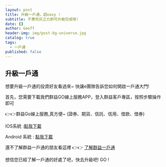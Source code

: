 ```yaml
---
layout: post
title: 升級一戶通，超easy !
subtitle: 不費吹灰之力即可升級完成唷!
date: {}
author: Geoff
header-img: img/post-bg-universe.jpg
catalog: true
tags:
  - 一戶通
published: false
---
```



## 升級一戶通

想要升級一戶通的投資好友看過來~ 快讓e團隊告訴您如何開啟一戶通大門!

首先，您需要下載我們群益GO線上服務APP，登入群益客戶專區，按照步驟操作即可

👉👉群益Go線上服務,真方便~ (證券、期貨、信託、信用、借款、借券) 

IOS系統 :[點我下載](https://apps.apple.com/tw/app/qun-yigo-xian-shang-kai-hu/id1069752783)

Android 系統 : [點我下載](https://play.google.com/store/apps/details?id=com.capital.capitalmobiwizard)

還不了解群益一戶通的朋友看這裡 👉👉  [了解群益一戶通](https://www.capital.com.tw/event/group/20190328/default.asp)

想信您已經了解一戶通的好處了吧，快去升級吧!  GO !
